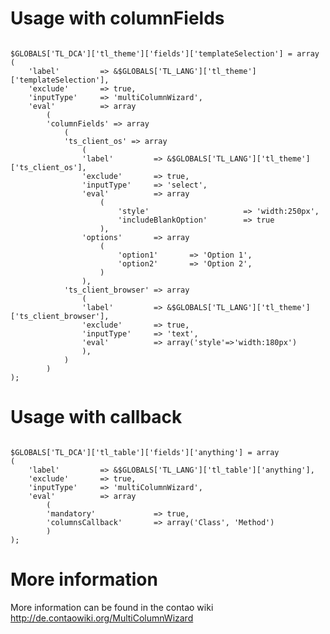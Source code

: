 Usage with columnFields
=============

<pre><code>
$GLOBALS['TL_DCA']['tl_theme']['fields']['templateSelection'] = array
(
    'label'         => &$GLOBALS['TL_LANG']['tl_theme']['templateSelection'],
    'exclude'       => true,
    'inputType'     => 'multiColumnWizard',
    'eval'          => array
        (
        'columnFields' => array
            (
            'ts_client_os' => array
                (
                'label'         => &$GLOBALS['TL_LANG']['tl_theme']['ts_client_os'],
                'exclude'       => true,
                'inputType'     => 'select',
                'eval'          => array
                    (
                        'style'                     => 'width:250px',
                        'includeBlankOption'        => true
                    ),
                'options'       => array
                    (
                        'option1'       => 'Option 1',
                        'option2'       => 'Option 2',
                    )                
                ),
            'ts_client_browser' => array
                (
                'label'         => &$GLOBALS['TL_LANG']['tl_theme']['ts_client_browser'],
                'exclude'       => true,
                'inputType'     => 'text',
                'eval'          => array('style'=>'width:180px')
                ),
            )
        )
);
</code></pre>

Usage with callback
=============

<pre><code>
$GLOBALS['TL_DCA']['tl_table']['fields']['anything'] = array
(
    'label'         => &$GLOBALS['TL_LANG']['tl_table']['anything'],
    'exclude'       => true,
    'inputType'     => 'multiColumnWizard',
    'eval'          => array
        (
        'mandatory'             => true,
        'columnsCallback'       => array('Class', 'Method')
        )
);
</code></pre>

More information
=============

More information can be found in the contao wiki
http://de.contaowiki.org/MultiColumnWizard